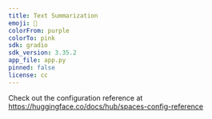 ```yaml
---
title: Text Summarization
emoji: 👀
colorFrom: purple
colorTo: pink
sdk: gradio
sdk_version: 3.35.2
app_file: app.py
pinned: false
license: cc
---
```


Check out the configuration reference at https://huggingface.co/docs/hub/spaces-config-reference
